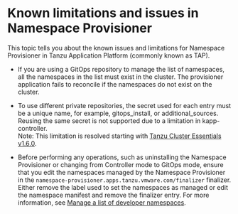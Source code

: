 # Known limitations and issues in Namespace Provisioner

This topic tells you about the known issues and limitations for Namespace Provisioner in Tanzu Application Platform (commonly known as TAP).

- If you are using a GitOps repository to manage the list of namespaces, all the namespaces in the
list must exist in the cluster. The provisioner application fails to reconcile if the namespaces do
not exist on the cluster.

- To use different private repositories, the secret used for each entry must be a unique name, for
example, gitops_install, or additional_sources. Reusing the same secret is not supported due to a
limitation in kapp-controller.<br />
Note: This limitation is resolved starting with [Tanzu Cluster Essentials v1.6.0](https://docs.vmware.com/en/Cluster-Essentials-for-VMware-Tanzu/1.6/cluster-essentials/release-notes.html#v160-2).

- Before performing any operations, such as uninstalling the Namespace Provisioner or changing
from Controller mode to GitOps mode, ensure that you edit the namespaces managed by the
Namespace Provisioner in the `namespace-provisioner.apps.tanzu.vmware.com/finalizer` finalizer.
Either remove the label used to set the namespaces as managed or edit the namespace manifest and
remove the finalizer entry. For more information, see
[Manage a list of developer namespaces](provision-developer-ns.hbs.md).
